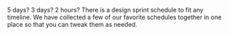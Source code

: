 5 days? 3 days? 2 hours? There is a design sprint schedule to fit any timeline.
We have collected a few of our favorite schedules together in one place so
that you can tweak them as needed.